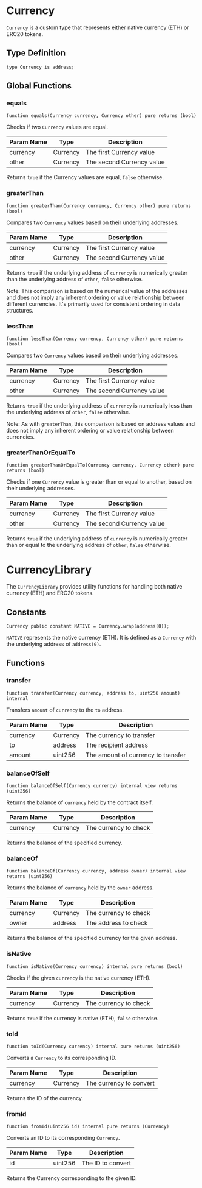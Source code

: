 # Currency

`Currency` is a custom type that represents either native currency (ETH) or ERC20 tokens.

## Type Definition

```solidity
type Currency is address;
```

## Global Functions

### equals

```solidity
function equals(Currency currency, Currency other) pure returns (bool)
```

Checks if two `Currency` values are equal.

| Param Name | Type     | Description                |
|------------|----------|----------------------------|
| currency   | Currency | The first Currency value   |
| other      | Currency | The second Currency value  |

Returns `true` if the Currency values are equal, `false` otherwise.

### greaterThan

```solidity
function greaterThan(Currency currency, Currency other) pure returns (bool)
```

Compares two `Currency` values based on their underlying addresses.

| Param Name | Type     | Description                |
|------------|----------|----------------------------|
| currency   | Currency | The first Currency value   |
| other      | Currency | The second Currency value  |

Returns `true` if the underlying address of `currency` is numerically greater than the underlying address of `other`, `false` otherwise.

Note: This comparison is based on the numerical value of the addresses and does not imply any inherent ordering or value relationship between different currencies. It's primarily used for consistent ordering in data structures.

### lessThan

```solidity
function lessThan(Currency currency, Currency other) pure returns (bool)
```

Compares two `Currency` values based on their underlying addresses.

| Param Name | Type     | Description                |
|------------|----------|----------------------------|
| currency   | Currency | The first Currency value   |
| other      | Currency | The second Currency value  |

Returns `true` if the underlying address of `currency` is numerically less than the underlying address of `other`, `false` otherwise.

Note: As with `greaterThan`, this comparison is based on address values and does not imply any inherent ordering or value relationship between currencies.

### greaterThanOrEqualTo

```solidity
function greaterThanOrEqualTo(Currency currency, Currency other) pure returns (bool)
```

Checks if one `Currency` value is greater than or equal to another, based on their underlying addresses.

| Param Name | Type     | Description                |
|------------|----------|----------------------------|
| currency   | Currency | The first Currency value   |
| other      | Currency | The second Currency value  |

Returns `true` if the underlying address of `currency` is numerically greater than or equal to the underlying address of `other`, `false` otherwise.

# CurrencyLibrary

The `CurrencyLibrary` provides utility functions for handling both native currency (ETH) and ERC20 tokens.

## Constants

```solidity
Currency public constant NATIVE = Currency.wrap(address(0));
```

`NATIVE` represents the native currency (ETH). It is defined as a `Currency` with the underlying address of `address(0)`.

## Functions

### transfer

```solidity
function transfer(Currency currency, address to, uint256 amount) internal
```

Transfers `amount` of `currency` to the `to` address.

| Param Name | Type     | Description                           |
|------------|----------|---------------------------------------|
| currency   | Currency | The currency to transfer              |
| to         | address  | The recipient address                 |
| amount     | uint256  | The amount of currency to transfer    |

### balanceOfSelf

```solidity
function balanceOfSelf(Currency currency) internal view returns (uint256)
```

Returns the balance of `currency` held by the contract itself.

| Param Name | Type     | Description                |
|------------|----------|----------------------------|
| currency   | Currency | The currency to check      |

Returns the balance of the specified currency.

### balanceOf

```solidity
function balanceOf(Currency currency, address owner) internal view returns (uint256)
```

Returns the balance of `currency` held by the `owner` address.

| Param Name | Type     | Description                |
|------------|----------|----------------------------|
| currency   | Currency | The currency to check      |
| owner      | address  | The address to check       |

Returns the balance of the specified currency for the given address.

### isNative

```solidity
function isNative(Currency currency) internal pure returns (bool)
```

Checks if the given `currency` is the native currency (ETH).

| Param Name | Type     | Description                |
|------------|----------|----------------------------|
| currency   | Currency | The currency to check      |

Returns `true` if the currency is native (ETH), `false` otherwise.

### toId

```solidity
function toId(Currency currency) internal pure returns (uint256)
```

Converts a `Currency` to its corresponding ID.

| Param Name | Type     | Description                |
|------------|----------|----------------------------|
| currency   | Currency | The currency to convert    |

Returns the ID of the currency.

### fromId

```solidity
function fromId(uint256 id) internal pure returns (Currency)
```

Converts an ID to its corresponding `Currency`.

| Param Name | Type     | Description                |
|------------|----------|----------------------------|
| id         | uint256  | The ID to convert          |

Returns the Currency corresponding to the given ID.
